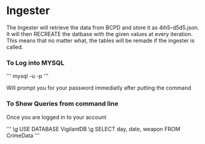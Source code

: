 # Ingester

The Ingester will retrieve the data from BCPD and store it as 4ih5-d5d5.json.
It will then RECREATE the datbase with the given values at every iteration. This means that no matter what, the tables will be remade if the ingester is called.

### To Log into MYSQL

'''
mysql -u <Username> -p 
'''

Will prompt you for your password immediatly after putting the command

### To Show Queries from command line

Once you are logged in to your account

'''
\g USE DATABASE VigilantDB
\g SELECT day, date, weapon FROM CrimeData
'''
